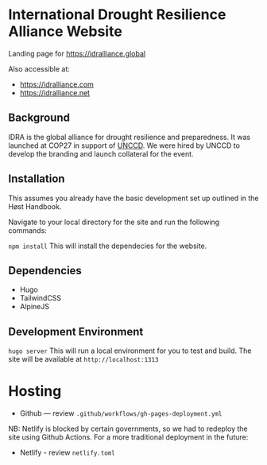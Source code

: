 # International Drought Resilience Alliance Website
Landing page for https://idralliance.global

Also accessible at:
- https://idralliance.com
- https://idralliance.net

## Background
IDRA is the global alliance for drought resilience and preparedness. It was launched at COP27 in support of [UNCCD](https://unccd.int). We were hired by UNCCD to develop the branding and launch collateral for the event.

## Installation
This assumes you already have the basic development set up outlined in the Høst Handbook.

Navigate to your local directory for the site and run the following commands:

`npm install`
This will install the dependecies for the website.


## Dependencies
- Hugo
- TailwindCSS
- AlpineJS


## Development Environment
`hugo server`
This will run a local environment for you to test and build. The site will be available at `http://localhost:1313`


# Hosting
- Github — review `.github/workflows/gh-pages-deployment.yml`

NB: Netlify is blocked by certain governments, so we had to redeploy the site using Github Actions. For a more traditional deployment in the future:
- Netlify - review `netlify.toml`
